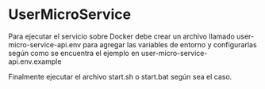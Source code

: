 # UserMicroService

Para ejecutar el servicio sobre Docker debe crear un archivo llamado user-micro-service-api.env para agregar las variables de entorno y configurarlas según como se encuentra el ejemplo en user-micro-service-api.env.example

Finalmente ejecutar el archivo start.sh o start.bat según sea el caso.
